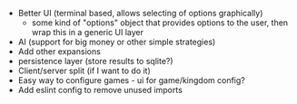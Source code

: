 * Better UI (terminal based, allows selecting of options graphically)
    * some kind of "options" object that provides options to the user, then wrap this in a generic UI layer
* AI (support for big money or other simple strategies)
* Add other expansions
* persistence layer (store results to sqlite?)
* Client/server split (if I want to do it)
* Easy way to configure games - ui for game/kingdom config?
* Add eslint config to remove unused imports


